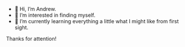 - 👋 Hi, I’m Andrew.
- 👀 I’m interested in finding myself.
- 🌱 I’m currently learning everything a little what I might like from first sight.

Thanks for attention!

<!---
debuckdresax/debuckdresax is a ✨ special ✨ repository because its `README.md` (this file) appears on your GitHub profile.
You can click the Preview link to take a look at your changes.
--->
